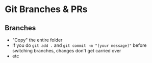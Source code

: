 # Git Branches & PRs

## Branches

- "Copy" the entire folder
- If you do `git add .` and `git commit -m "[your message]"` before switching branches, changes don't get carried over
- etc
